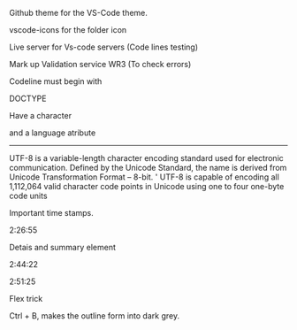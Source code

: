 Github theme for the VS-Code theme.

vscode-icons for the folder icon

Live server for Vs-code servers (Code lines testing)

Mark up Validation service WR3 (To check errors)

Codeline must begin with

DOCTYPE

Have a character

and a language atribute

---

UTF-8 is a variable-length character encoding standard used for electronic communication. Defined by the Unicode Standard, the name is derived from Unicode Transformation Format – 8-bit. '
UTF-8 is capable of encoding all 1,112,064 valid character code points in Unicode using one to four one-byte code units

Important time stamps.

2:26:55

Detais and summary element

2:44:22

2:51:25

Flex trick

Ctrl + B, makes the outline form into dark grey.
